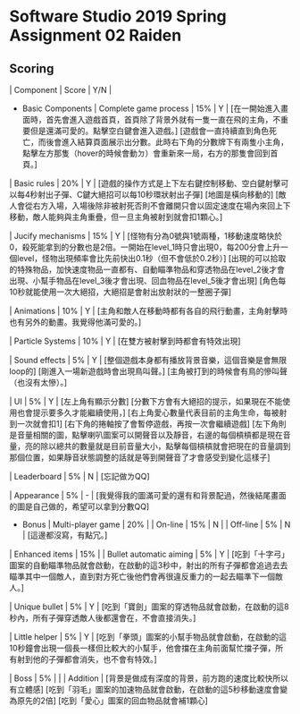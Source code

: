 # Software Studio 2019 Spring Assignment 02 Raiden

## Scoring

| Component                   | Score | Y/N |
* Basic Components
| Complete game process       |  15%  |  Y  |
[在一開始進入畫面時，首先會進入遊戲首頁，首頁除了背景外就有一隻一直在飛的主角，不重要但是還滿可愛的。點擊空白鍵會進入遊戲。]
[遊戲會一直持續直到角色死亡，而後會進入結算頁面展示出分數。此時右下角的分數牌下有兩隻小主角，點擊左方那隻（hover的時候會動ㄉ）會重新來一局，右方的那隻會回到首頁。]

| Basic rules                 |  20%  |  Y  |
[遊戲的操作方式是上下左右鍵控制移動、空白鍵射擊可以每4秒射出子彈、C鍵大絕招可以每10秒環狀射出子彈]
[地圖是橫向移動的]
[敵人會從右方入場，入場後除非被射死否則不會離開只會以固定速度在場內來回上下移動，敵人能夠與主角重疊，但一旦主角被射到就會扣1顆心。]

| Jucify mechanisms           |  15%  |  Y  |
[怪物有分為0號與1號兩種，1移動速度略快於0，殺死能拿到的分數也是2倍。一開始在level_1時只會出現0，每200分會上升一個level，怪物出現頻率會比先前快出0.1秒（但不會低於0.2秒）]
[出現的可以拾取的特殊物品，加快速度物品一直都有、自動瞄準物品和穿透物品在level_2後才會出現、小幫手物品在level_3後才會出現、回血物品在level_5後才會出現]
[角色每10秒就能使用一次大絕招，大絕招是會射出放射狀的一整圈子彈]

| Animations                  |  10%  |  Y  |
[主角和敵人在移動時都有各自的飛行動畫，主角射擊時也有另外的動畫。我覺得他滿可愛的。]

| Particle Systems            |  10%  |  Y  |
[在雙方被射擊到時都會有特效出現]

| Sound effects               |   5%  |  Y  |
[整個遊戲本身都有播放背景音樂，這個音樂是會無限loop的]
[剛進入一場新遊戲時會出現鳥叫聲。]
[主角被打到的時候會有鳥的慘叫聲（也沒有太慘）。]

| UI                          |   5%  |  Y  |
[左上角有顯示分數]
[分數下方會有大絕招的提示，如果現在不能使用也會提示要多久才能繼續使用，]
[右上角愛心數量代表目前的主角生命，每被射到一次就會扣1]
[右下角的捲軸按了會暫停遊戲，再按一次會繼續遊戲]
[左下角則是音量相關的圖，點擊喇叭圖案可以開聲音以及靜音，右邊的每個槓槓都是現在音量，亮的除以總共的數量就是目前音量大小，點擊每個槓槓就會把現在的音量調到那個位置，如果靜音狀態調整的話就是等到開聲音了才會感受到變化這樣子]

| Leaderboard                 |   5%  |  N  |
[忘記做ㄌQQ]

| Appearance                  |   5%  |  -  |
[我覺得我的圖滿可愛的還有和背景配過，然後結尾畫面的圖是自己做的，希望可以拿到分數QQ]

* Bonus
| Multi-player game | 20% |
| On-line                     |  15%  |  N  |
| Off-line                    |   5%  |  N  |
[這邊都沒寫，有點冗。]

| Enhanced items    | 15% |
| Bullet automatic aiming     |   5%  |  Y  |
[吃到「十字弓」圖案的自動瞄準物品就會啟動，在啟動的這3秒中，射出的所有子彈都會追過去去瞄準其中一個敵人，直到對方死亡後他們會再很違反重力的一起去瞄準下一個敵人。]

| Unique bullet               |   5%  |  Y  |
[吃到「寶劍」圖案的穿透物品就會啟動，在啟動的這8秒內，所有子彈穿透敵人後都還會在，不會直接消失。]

| Little helper               |   5%  |  Y  |
[吃到「拳頭」圖案的小幫手物品就會啟動，在啟動的這10秒鐘會出現一個長一樣但比較大的小幫手，他會擋在主角前面幫忙擋子彈，所有射到他的子彈都會消失，也不會有特效。]

| Boss                        |   5%  |    |
| Addition |
[背景是做成有深度的背景，前方跑的速度比較快所以有立體感]
[吃到「羽毛」圖案的加速物品就會啟動，在啟動的這5秒移動速度會變為原先的2倍]
[吃到「愛心」圖案的回血物品就會補1顆心]
